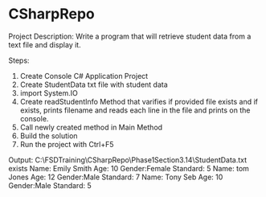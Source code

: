 # CSharpRepo

Project Description:
Write a program that will retrieve student data from a text file and display it.

Steps:
1. Create Console C# Application Project
2. Create StudentData txt file with student data
3. import System.IO
4. Create readStudentInfo Method that varifies if provided file
   exists and if exists, prints filename and reads each line in the file and prints on the    console.
5. Call newly created method in Main Method
6. Build the solution 
7. Run the project with Ctrl+F5


Output:
C:\FSDTraining\CSharpRepo\Phase1Section3.14\StudentData.txt exists
Name: Emily Smith
Age: 10
Gender:Female
Standard: 5
Name: tom Jones
Age: 12
Gender:Male
Standard: 7
Name: Tony Seb
Age: 10
Gender:Male
Standard: 5
